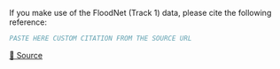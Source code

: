 If you make use of the FloodNet (Track 1) data, please cite the following reference:

``` bibtex
PASTE HERE CUSTOM CITATION FROM THE SOURCE URL
```

[🔗 Source](https://github.com/BinaLab/FloodNet-Challenge-EARTHVISION2021#paper-link)